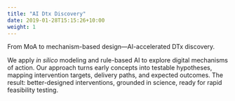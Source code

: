 ```yaml
---
title: "AI Dtx Discovery"
date: 2019-01-28T15:15:26+10:00
weight: 1
---
```


From MoA to mechanism-based design—AI-accelerated DTx discovery.

We apply _in silico_ modeling and rule-based AI to explore digital mechanisms of action. Our approach turns early concepts into testable hypotheses, mapping intervention targets, delivery paths, and expected outcomes. The result: better-designed interventions, grounded in science, ready for rapid feasibility testing.
